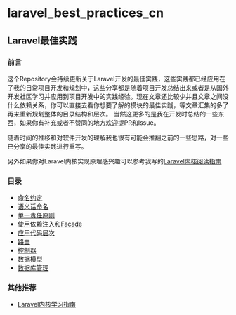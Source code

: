 # laravel_best_practices_cn

## Laravel最佳实践

### 前言
这个Repository会持续更新关于Laravel开发的最佳实践，这些实践都已经应用在了我的日常项目开发和规划中，这些分享都是随着项目开发总结出来或者是从国外开发社区学习并应用到项目开发中的实践经验。现在文章还比较少并且文章之间没什么依赖关系，你可以直接去看你想要了解的模块的最佳实践，等文章汇集的多了再来重新规划整体的目录结构和层次。 当然这更多的是我在开发时总结的一些东西，如果你有补充或者不赞同的地方欢迎提PR和Issue。 

随着时间的推移和对软件开发的理解我也很有可能会推翻之前的一些思路，对一些已分享的最佳实践进行重写。

另外如果你对Laravel内核实现原理感兴趣可以参考我写的[Laravel内核阅读指南](https://github.com/kevinyan815/Learning_Laravel_Kernel)

### 目录

- [命名约定](https://github.com/kevinyan815/laravel_best_practices_cn/blob/master/src/CodeConvention/NamingConvention.md)
- [语义话命名](https://github.com/kevinyan815/laravel_best_practices_cn/blob/master/src/CodeConvention/Semantics.md)
- [单一责任原则](https://github.com/kevinyan815/laravel_best_practices_cn/blob/master/src/CodeConvention/SingleResponsibility.md)
- [使用依赖注入和Facade](https://github.com/kevinyan815/laravel_best_practices_cn/blob/master/src/CodeConvention/IOCandFacade.md)
- [应用代码层次](https://github.com/kevinyan815/laravel_best_practices_cn/blob/master/src/CodeConvention/CodeLayer.md)
- [路由](https://github.com/kevinyan815/laravel_best_practices_cn/blob/master/src/CodeConvention/Route.md)
- [控制器](https://github.com/kevinyan815/laravel_best_practices_cn/blob/master/src/CodeConvention/Controller.md)
- [数据模型](https://github.com/kevinyan815/laravel_best_practices_cn/blob/master/src/CodeConvention/Model.md)
- [数据库管理](https://github.com/kevinyan815/laravel_best_practices_cn/blob/master/src/CodeConvention/DatabaseManage.md)

### 其他推荐

- [Laravel内核学习指南](https://github.com/kevinyan815/Learning_Laravel_Kernel)
